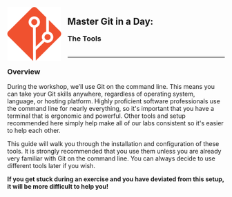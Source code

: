 <div>
    <img src="assets/logo.png" style="float: left; margin: 0px 15px 15px 0px; height:125px;">
    <h2 style="display:inline-block;margin-top:1em;">Master Git in a Day:</h2>
    <h3 style="margin-top:0;margin-bottom:2em;">The Tools</h3>
</div>
<hr>

### Overview

During the workshop, we’ll use Git on the command line.  This means you can take your Git skills anywhere, regardless of operating system, language, or hosting platform.  Highly proficient software professionals use the command line for nearly everything, so it's important that you have a terminal that is ergonomic and powerful.  Other tools and setup recommended here simply help make all of our labs consistent so it's easier to help each other.

This guide will walk you through the installation and configuration of these tools.  It is strongly recommended that you use them unless you are already very familiar with Git on the command line.  You can always decide to use different tools later if you wish.

**If you get stuck during an exercise and you have deviated from this setup, it will be more difficult to help you!**
